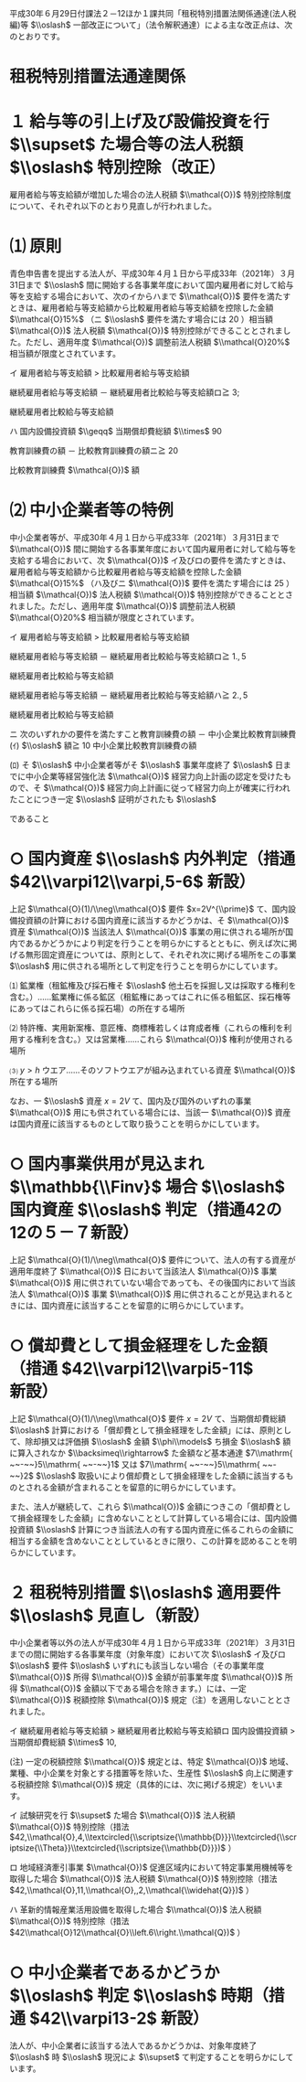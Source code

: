 平成30年６月29日付課法２－12ほか１課共同「租税特別措置法関係通達(法人税編)等 $\\oslash$ 一部改正について」（法令解釈通達）による主な改正点は、次のとおりです。

# 租税特別措置法通達関係

# １ 給与等の引上げ及び設備投資を行 $\\supset$ た場合等の法人税額 $\\oslash$ 特別控除（改正）

雇用者給与等支給額が増加した場合の法人税額 $\\mathcal{O})$ 特別控除制度について、それぞれ以下のとおり見直しが行われました。

# ⑴ 原則

青色申告書を提出する法人が、平成30年４月１日から平成33年（2021年）３月31日まで $\\oslash$ 間に開始する各事業年度において国内雇用者に対して給与等を支給する場合において、次のイからハまで $\\mathcal{O})$ 要件を満たすときは、雇用者給与等支給額から比較雇用者給与等支給額を控除した金額 $\\mathcal{O}15%$ （ニ $\\oslash$ 要件を満たす場合には $20%$ ）相当額 $\\mathcal{O})$ 法人税額 $\\mathcal{O})$ 特別控除ができることとされました。ただし、適用年度 $\\mathcal{O})$ 調整前法人税額 $\\mathcal{O}20%$ 相当額が限度とされています。

イ 雇用者給与等支給額 $>$ 比較雇用者給与等支給額

継続雇用者給与等支給額 － 継続雇用者比較給与等支給額ロ≧ $3;%$

継続雇用者比較給与等支給額

ハ 国内設備投資額 $\\geqq$ 当期償却費総額 $\\times$ $90%$

教育訓練費の額 － 比較教育訓練費の額ニ≧ $20%$

比較教育訓練費 $\\mathcal{O})$ 額

# ⑵ 中小企業者等の特例

中小企業者等が、平成30年４月１日から平成33年（2021年）３月31日まで $\\mathcal{O})$ 間に開始する各事業年度において国内雇用者に対して給与等を支給する場合において、次 $\\mathcal{O})$ イ及びロの要件を満たすときは、雇用者給与等支給額から比較雇用者給与等支給額を控除した金額 $\\mathcal{O}15%$ （ハ及びニ $\\mathcal{O})$ 要件を満たす場合には $25%$ ）相当額 $\\mathcal{O})$ 法人税額 $\\mathcal{O})$ 特別控除ができることとされました。ただし、適用年度 $\\mathcal{O})$ 調整前法人税額 $\\mathcal{O}20%$ 相当額が限度とされています。

イ 雇用者給与等支給額 $>$ 比較雇用者給与等支給額

継続雇用者給与等支給額 － 継続雇用者比較給与等支給額ロ≧ $1.,5%$

継続雇用者比較給与等支給額

継続雇用者給与等支給額 － 継続雇用者比較給与等支給額ハ≧ $2.,5%$

継続雇用者比較給与等支給額

ニ 次のいずれかの要件を満たすこと教育訓練費の額 － 中小企業比較教育訓練費(ｲ) $\\oslash$ 額≧ $10%$ 中小企業比較教育訓練費の額

(ﾛ) そ $\\oslash$ 中小企業者等がそ $\\oslash$ 事業年度終了 $\\oslash$ 日までに中小企業等経営強化法 $\\mathcal{O})$ 経営力向上計画の認定を受けたもので、そ $\\mathcal{O})$ 経営力向上計画に従って経営力向上が確実に行われたことにつき一定 $\\oslash$ 証明がされたも $\\oslash$

であること

# ○ 国内資産 $\\oslash$ 内外判定（措通 $42\\varpi12\\varpi,5-6$ 新設）

上記 $\\mathcal{O}(1)/\\neg\\mathcal{O}$ 要件 $x=2V^{\\prime}$ て、国内設備投資額の計算における国内資産に該当するかどうかは、そ $\\mathcal{O})$ 資産 $\\mathcal{O})$ 当該法人 $\\mathcal{O})$ 事業の用に供される場所が国内であるかどうかにより判定を行うことを明らかにするとともに、例えば次に掲げる無形固定資産については、原則として、それぞれ次に掲げる場所をこの事業 $\\oslash$ 用に供される場所として判定を行うことを明らかにしています。

⑴ 鉱業権（租鉱権及び採石権そ $\\oslash$ 他土石を採掘し又は採取する権利を含む。）……鉱業権に係る鉱区（租鉱権にあってはこれに係る租鉱区、採石権等にあってはこれらに係る採石場）の所在する場所

⑵ 特許権、実用新案権、意匠権、商標権若しくは育成者権（これらの権利を利用する権利を含む。）又は営業権……これら $\\mathcal{O})$ 権利が使用される場所

⑶ $y>h$ ウエア……そのソフトウエアが組み込まれている資産 $\\mathcal{O})$ 所在する場所

なお、一 $\\oslash$ 資産 $x=2V$ て、国内及び国外のいずれの事業 $\\mathcal{O})$ 用にも供されている場合には、当該一 $\\mathcal{O})$ 資産は国内資産に該当するものとして取り扱うことを明らかにしています。

# ○ 国内事業供用が見込まれ $\\mathbb{\\Finv}$ 場合 $\\oslash$ 国内資産 $\\oslash$ 判定（措通42の12の５－７新設）

上記 $\\mathcal{O}(1)/\\neg\\mathcal{O}$ 要件について、法人の有する資産が適用年度終了 $\\mathcal{O})$ 日において当該法人 $\\mathcal{O})$ 事業 $\\mathcal{O})$ 用に供されていない場合であっても、その後国内において当該法人 $\\mathcal{O})$ 事業 $\\mathcal{O})$ 用に供されることが見込まれるときには、国内資産に該当することを留意的に明らかにしています。

# ○ 償却費として損金経理をした金額（措通 $42\\varpi12\\varpi5-11$ 新設）

上記 $\\mathcal{O}(1)/\\neg\\mathcal{O}$ 要件 $x=2V$ て、当期償却費総額 $\\oslash$ 計算における「償却費として損金経理をした金額」には、原則として、除却損又は評価損 $\\oslash$ 金額 $\\phi\\models$ ち損金 $\\oslash$ 額に算入されなか $\\backsimeq\\rightarrow$ た金額など基本通達 $7\\mathrm{ ~~-~~}5\\mathrm{ ~~-~~}1$ 又は $7\\mathrm{ ~~-~~}5\\mathrm{ ~~-~~}2$ $\\oslash$ 取扱いにより償却費として損金経理をした金額に該当するものとされる金額が含まれることを留意的に明らかにしています。

また、法人が継続して、これら $\\mathcal{O})$ 金額につきこの「償却費として損金経理をした金額」に含めないこととして計算している場合には、国内設備投資額 $\\oslash$ 計算につき当該法人の有する国内資産に係るこれらの金額に相当する金額を含めないこととしているときに限り、この計算を認めることを明らかにしています。

# ２ 租税特別措置 $\\oslash$ 適用要件 $\\oslash$ 見直し（新設）

中小企業者等以外の法人が平成30年４月１日から平成33年（2021年）３月31日までの間に開始する各事業年度（対象年度）において次 $\\oslash$ イ及びロ $\\oslash$ 要件 $\\oslash$ いずれにも該当しない場合（その事業年度 $\\mathcal{O})$ 所得 $\\mathcal{O})$ 金額が前事業年度 $\\mathcal{O})$ 所得 $\\mathcal{O})$ 金額以下である場合を除きます。）には、一定 $\\mathcal{O})$ 税額控除 $\\mathcal{O})$ 規定（注）を適用しないこととされました。

イ 継続雇用者給与等支給額 $>$ 継続雇用者比較給与等支給額ロ 国内設備投資額 $>$ 当期償却費総額 $\\times$ $10,%$

(注) 一定の税額控除 $\\mathcal{O})$ 規定とは、特定 $\\mathcal{O})$ 地域、業種、中小企業を対象とする措置等を除いた、生産性 $\\oslash$ 向上に関連する税額控除 $\\mathcal{O})$ 規定（具体的には、次に掲げる規定）をいいます。

イ 試験研究を行 $\\supset$ た場合 $\\mathcal{O})$ 法人税額 $\\mathcal{O})$ 特別控除（措法 $42,\\mathcal{O},4,\\textcircled{\\scriptsize{\\mathbb{D}}}\\textcircled{\\scriptsize{\\Theta}}\\textcircled{\\scriptsize{\\mathbb{D}}})$ ）

ロ 地域経済牽引事業 $\\mathcal{O})$ 促進区域内において特定事業用機械等を取得した場合 $\\mathcal{O})$ 法人税額 $\\mathcal{O})$ 特別控除（措法 $42,\\mathcal{O},11,\\mathcal{O},,2,\\mathcal{\\widehat{Q}})$ ）

ハ 革新的情報産業活用設備を取得した場合 $\\mathcal{O})$ 法人税額 $\\mathcal{O})$ 特別控除（措法 $42\\mathcal{O}12\\mathcal{O}\\left.6\\right.\\mathcal{Q})$ ）

# ○ 中小企業者であるかどうか $\\oslash$ 判定 $\\oslash$ 時期（措通 $42\\varpi13-2$ 新設）

法人が、中小企業者に該当する法人であるかどうかは、対象年度終了 $\\oslash$ 時 $\\oslash$ 現況によ $\\supset$ て判定することを明らかにしています。